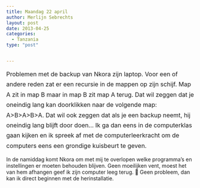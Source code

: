 ```yaml
---
title: Maandag 22 april
author: Merlijn Sebrechts
layout: post
date: 2013-04-25
categories:
  - Tanzania
type: "post"


---
```

<span style="line-height: 1.714285714; font-size: 1rem;">Problemen met de backup van Nkora zijn laptop. Voor een of andere reden zat er een recursie in de mappen op zijn schijf. Map A zit in map B maar in map B zit map A terug. Dat wil zeggen dat je oneindig lang kan doorklikken naar de volgende map: A>B>A>B>A. Dat wil ook zeggen dat als je een backup neemt, hij oneindig lang blijft door doen&#8230; Ik ga dan eens in de computerklas gaan kijken en ik spreek af met de computerleerkracht om de computers eens een grondige kuisbeurt te geven.</span>

In de namiddag komt Nkora om met mij te overlopen welke programma&#8217;s en instellingen er moeten behouden blijven. Geen moeilijken vent, moest het van hem afhangen geef ik zijn computer leeg terug.  🙂 Geen probleem, dan kan ik direct beginnen met de herinstallatie.
